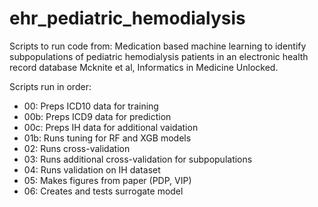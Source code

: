 # ehr_pediatric_hemodialysis

Scripts to run code from: Medication based machine learning to identify subpopulations of pediatric hemodialysis patients in an electronic health record database Mcknite et al, Informatics in Medicine Unlocked.

Scripts run in order:

- 00: Preps ICD10 data for training
- 00b: Preps ICD9 data for prediction
- 00c: Preps IH data for additional vaidation
- 01b: Runs tuning for RF and XGB models
- 02: Runs cross-validation
- 03: Runs additional cross-validation for subpopulations
- 04: Runs validation on IH dataset
- 05: Makes figures from paper (PDP, VIP)
- 06: Creates and tests surrogate model
